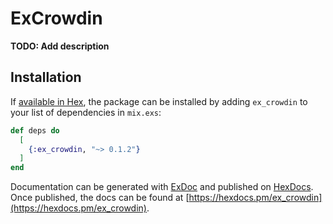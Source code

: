 # ExCrowdin

**TODO: Add description**

## Installation

If [available in Hex](https://hex.pm/docs/publish), the package can be installed
by adding `ex_crowdin` to your list of dependencies in `mix.exs`:

```elixir
def deps do
  [
    {:ex_crowdin, "~> 0.1.2"}
  ]
end
```

Documentation can be generated with [ExDoc](https://github.com/elixir-lang/ex_doc)
and published on [HexDocs](https://hexdocs.pm). Once published, the docs can
be found at [https://hexdocs.pm/ex_crowdin](https://hexdocs.pm/ex_crowdin).

